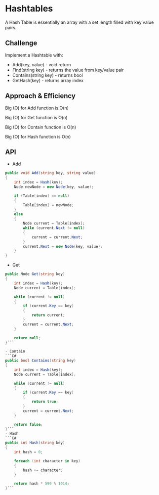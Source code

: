 # Hashtables

A Hash Table is essentially an array with a set length filled with key value pairs.

## Challenge

Implement a Hashtable with:

- Add(key, value) - void return
- Find(string key) - returns the value from key/value pair
- Contains(string key) - returns bool
- GetHash(key) - returns array index

## Approach & Efficiency

Big (O) for Add function is O(n)

Big (O) for Get function is O(n)

Big (O) for Contain function is O(n)

Big (O) for Hash function is O(n)

## API

- Add
```C#
public void Add(string key, string value)
{
    int index = Hash(key);
    Node newNode = new Node(key, value);

    if (Table[index] == null)
    {
        Table[index] = newNode;
    }
    else
    {
        Node current = Table[index];
        while (current.Next != null)
        {
            current = current.Next;
        }
        current.Next = new Node(key, value);
    }
}
```
- Get
```C#
public Node Get(string key)
{
    int index = Hash(key);
    Node current = Table[index];

    while (current != null)
    {
        if (current.Key == key)
        {
            return current;
        }
        current = current.Next;
    }

    return null;
}```

- Contain
```C#
public bool Contains(string key)
{
    int index = Hash(key);
    Node current = Table[index];

    while (current != null)
    {
        if (current.Key == key)
        {
            return true;
        }
        current = current.Next;
    }

    return false;
}```
- Hash
```C#
public int Hash(string key)
{
    int hash = 0;

    foreach (int character in key)
    {
        hash += character;
    }

    return hash * 599 % 1014;
}```